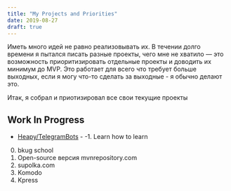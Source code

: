 ```yaml
---
title: "My Projects and Priorities"
date: 2019-08-27
draft: true
---
```


Иметь много идей не равно реализовывать их. В течении долго времени я пытался писать разные проекты, чего мне не хватило — это возможность приоритизировать отдельные проекты и доводить их минимум до MVP. Это работает для всего что требует больше выходных, если я могу что-то сделать за выходные - я обычно делают это.

Итак, я собрал и приотизировал все свои текущие проекты

## Work In Progress

* [Heapy/TelegramBots](https://github.com/Heapy/TelegramBots) - 
-1. Learn how to learn
0. bkug school
1. Open-source версия mvnrepository.com
2. supolka.com
3. Komodo
4. Kpress
